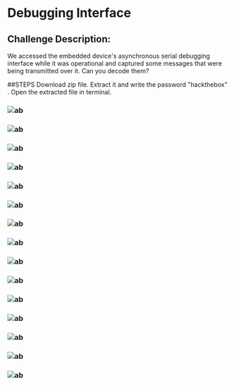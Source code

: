# Debugging Interface
## Challenge Description: 
We accessed the embedded device's asynchronous serial debugging interface while it was operational and captured some messages that were being transmitted over it. Can you decode them?

##STEPS
Download zip file. Extract it and write the password "hackthebox" . Open the extracted file in terminal.

### ![ab](https://github.com/user-attachments/assets/daa93491-a69d-49da-a283-0ef1cdfc54b0)
### ![ab](https://github.com/user-attachments/assets/ef31e7e1-074a-427c-b468-cb9346b8f803)
### ![ab](https://github.com/user-attachments/assets/c168a4e0-7c08-481c-bc92-0083adbe338e)
### ![ab](https://github.com/user-attachments/assets/aba40fb5-564b-4096-bbc2-b680e951841b)
### ![ab](https://github.com/user-attachments/assets/b730e62b-e7d2-44bf-9103-8b0fae794e8f)
### ![ab](https://github.com/user-attachments/assets/8f7da1c7-1bfb-4d00-bb39-70e00af3d7d2)
### ![ab](https://github.com/user-attachments/assets/2afb0dde-848d-485f-8eb3-8914b434a7cf)
### ![ab](https://github.com/user-attachments/assets/706911aa-6683-4b5d-bf3a-cd32e76439ea)
### ![ab](https://github.com/user-attachments/assets/864ed12b-62b8-4e84-a3d2-ef43cac6f481)
### ![ab](https://github.com/user-attachments/assets/115f3508-72a4-48e9-bdb0-6d7c74d2b6d3)
### ![ab](https://github.com/user-attachments/assets/8908025c-e297-4e1a-818f-45e91fb74354)
### ![ab](https://github.com/user-attachments/assets/5c0d4f53-8844-44c6-bcd4-31c1f7941bc9)
### ![ab](https://github.com/user-attachments/assets/8839a0c4-1e28-44ba-8470-484d9d64cf8f)
### ![ab](https://github.com/user-attachments/assets/dea6dd84-e931-40c0-89a6-f8184097e685)
### ![ab](https://github.com/user-attachments/assets/cd743c2a-1faa-4bec-aafc-10f3b62caffa)
